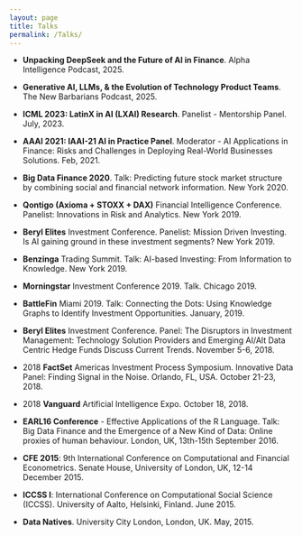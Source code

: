 ```yaml
---
layout: page
title: Talks
permalink: /Talks/
---
```


- **Unpacking DeepSeek and the Future of AI in Finance**. Alpha Intelligence Podcast, 2025.

- **Generative AI, LLMs, & the Evolution of Technology Product Teams**. The New Barbarians Podcast, 2025.

- **ICML 2023: LatinX in AI (LXAI) Research**. Panelist - Mentorship Panel. July, 2023.

- **AAAI 2021: IAAI-21 AI in Practice Panel**. Moderator - AI Applications in Finance: Risks and Challenges in Deploying Real-World Businesses Solutions. Feb, 2021.

- **Big Data Finance 2020**. Talk: Predicting future stock market structure by combining social and financial network information. New York 2020.

- **Qontigo (Axioma + STOXX + DAX)** Financial Intelligence Conference. Panelist: Innovations in Risk and Analytics. New York 2019.

- **Beryl Elites** Investment Conference. Panelist: Mission Driven Investing. Is AI gaining ground in these investment segments? New York 2019.

- **Benzinga** Trading Summit. Talk: AI-based Investing: From Information to Knowledge. New York 2019.

- **Morningstar** Investment Conference 2019. Talk. Chicago 2019.

- **BattleFin** Miami 2019. Talk: Connecting the Dots: Using Knowledge Graphs to Identify Investment Opportunities. January, 2019.

- **Beryl Elites** Investment Conference. Panel: The Disruptors in Investment Management: Technology Solution Providers and Emerging AI/Alt Data Centric Hedge Funds Discuss Current Trends. November 5-6, 2018.

- 2018 **FactSet** Americas Investment Process Symposium. Innovative Data Panel: Finding Signal in the Noise. Orlando, FL, USA. October 21-23, 2018.

- 2018 **Vanguard** Artificial Intelligence Expo. October 18, 2018.

- **EARL16 Conference** - Effective Applications of the R Language. Talk: Big Data Finance and the Emergence of a New Kind of Data: Online proxies of human behaviour. London, UK, 13th-15th September 2016.

- **CFE 2015**: 9th International Conference on Computational and Financial Econometrics. Senate House, University of London, UK, 12-14 December 2015.

- **ICCSS I**: International Conference on Computational Social Science (ICCSS). University of Aalto, Helsinki, Finland. June 2015.

- **Data Natives**. University City London, London, UK. May, 2015.
